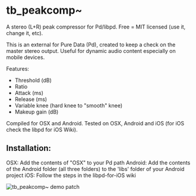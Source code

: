 tb_peakcomp~
============

A stereo (L+R) peak compressor for Pd/libpd. Free = MIT licensed (use it, change it, etc).

This is an external for Pure Data (Pd), created to keep a check on the master stereo output. Useful for dynamic audio content especially on mobile devices.

Features:
* Threshold (dB)
* Ratio
* Attack (ms)
* Release (ms)
* Variable knee (hard knee to "smooth" knee)
* Makeup gain (dB)

Compiled for OSX and Android. Tested on OSX, Android and iOS (for iOS check the libpd for iOS Wiki).

Installation:
-------------

OSX: Add the contents of "OSX" to your Pd path
Android: Add the contents of the Android folder (all three folders) to the 'libs' folder of your Android project
iOS: Follow the steps in the libpd-for-iOS wiki

![tb_peakcomp~ demo patch](http://twobigears.com/othermedia/tb_peakcomp_demo_screen.png)


